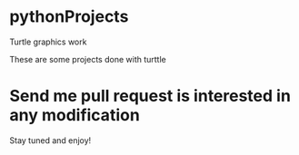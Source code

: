 # pythonProjects
Turtle graphics work

These are some projects done with turttle

# Send me pull request is interested in any modification

Stay tuned and enjoy!
